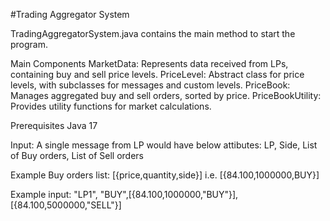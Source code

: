 #Trading Aggregator System

TradingAggregatorSystem.java contains the main method to start the program.

Main Components
    MarketData: Represents data received from LPs, containing buy and sell price levels.
    PriceLevel: Abstract class for price levels, with subclasses for messages and custom levels.
    PriceBook: Manages aggregated buy and sell orders, sorted by price.
    PriceBookUtility: Provides utility functions for market calculations.

Prerequisites 
    Java 17

Input:
A single message from LP would have below attibutes:
LP, Side, List of Buy orders, List of Sell orders

Example Buy orders list:
    [{price,quantity,side}] i.e. [{84.100,1000000,BUY}]

Example input:
"LP1", "BUY",[{84.100,1000000,"BUY"}], [{84.100,5000000,"SELL"}]
